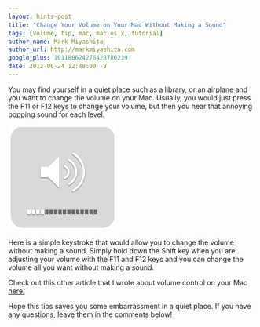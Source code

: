 ```yaml
---
layout: hints-post
title: "Change Your Volume on Your Mac Without Making a Sound"
tags: [volume, tip, mac, mac os x, tutorial]
author_name: Mark Miyashita
author_url: http://markmiyashita.com
google_plus: 101180624276428786239
date: 2012-06-24 12:48:00 -8
---
```


You may find yourself in a quiet place such as a library, or an airplane and you want to change the volume on your Mac. Usually, you would just press the F11 or F12 keys to change your volume, but then you hear that annoying popping sound for each level.

<img class="clear blog-image-border" src="/images/volume.png" title="Volume">

Here is a simple keystroke that would allow you to change the volume without making a sound. Simply hold down the Shift key when you are adjusting your volume with the F11 and F12 keys and you can change the volume all you want without making a sound.

Check out this other article that I wrote about volume control on your Mac <a href="http://hints.binaryage.com/finer-control-over-brightness-and-volume/">here.</a>

Hope this tips saves you some embarrassment in a quiet place. If you have any questions, leave them in the comments below!